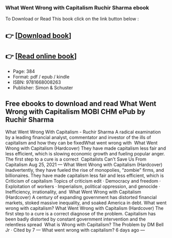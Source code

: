 ### What Went Wrong with Capitalism Ruchir Sharma ebook

To Download or Read This book click on the link button below :

## 👉  [**[Download book](http://ebooksharez.info/download.php?group=book&from=github.com&id=711274&lnk=1066 "Download book")**]

## 👉  [**[Read online book](http://ebooksharez.info/download.php?group=book&from=github.com&id=711274&lnk=1066 "Read online book")**]


* Page: 384
* Format: pdf / epub / kindle
* ISBN: 9781668008263
* Publisher: Simon &amp; Schuster



## Free ebooks to download and read What Went Wrong with Capitalism MOBI CHM ePub by Ruchir Sharma



 What Went Wrong With Capitalism - Ruchir Sharma A radical examination by a leading financial analyst, commentator and investor of the ills of capitalism and how they can be fixedWhat went wrong with 
 What Went Wrong with Capitalism (Hardcover) They have made capitalism less fair and less efficient, which is slowing economic growth and fueling popular anger. The first step to a cure is a correct 
 Capitalists Can&#039;t Save Us From Capitalism Aug 25, 2021 —
 What Went Wrong with Capitalism (Hardcover) Inadvertently, they have fueled the rise of monopolies, “zombie” firms, and billionaires. They have made capitalism less fair and less efficient, which is 
 Criticism of capitalism Topics of criticism edit · Democracy and freedom · Exploitation of workers · Imperialism, political oppression, and genocide · Inefficiency, irrationality, and 
 What Went Wrong with Capitalism (Hardcover) A century of expanding government has distorted financial markets, stoked massive inequality, and soaked America in debt. What went wrong with capitalism?
 What Went Wrong with Capitalism (Hardcover) The first step to a cure is a correct diagnose of the problem. Capitalism has been badly distorted by constant government intervention and the relentless spread 
 What is Wrong with Capitalism? The Problem by DM Bell Jr · Cited by 7 —
 What went wrong with capitalism? 6 days ago —






